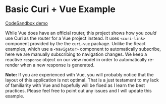 # Basic Curi + Vue Example

[CodeSandbox demo](https://codesandbox.io/github/pshrmn/curi/tree/master/examples/basic-vue)

While Vue does have an official router, this project shows how you _could_ use Curi as the router for a Vue project instead. It uses `<curi-link>` component provided by the the `curi-vue` package. Unlike the React examples, which use a `<Navigator>` component to automatically subscribe, here we are manually subscribing to navigation changes. We keep a reactive `response` object on our view model in order to automatically re-render when a new response is generated.

**Note:** If you are experienced with Vue, you will probably notice that the layout of this application is not optimal. That is a just testament to my lack of familiarity with Vue and hopefully will be fixed as I learn the best practices. Please feel free to point out any issues and I will update this example.
